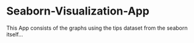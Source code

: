 # Seaborn-Visualization-App

This App consists of the graphs using the tips dataset from the seaborn itself...
